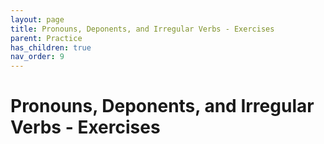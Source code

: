 ```yaml
---
layout: page
title: Pronouns, Deponents, and Irregular Verbs - Exercises
parent: Practice
has_children: true
nav_order: 9
---
```


# Pronouns, Deponents, and Irregular Verbs - Exercises
